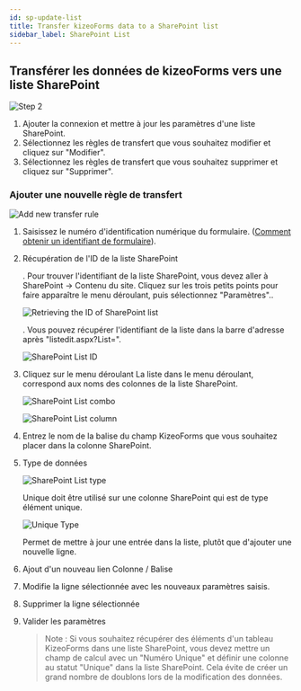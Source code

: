 ```yaml
---
id: sp-update-list
title: Transfer kizeoForms data to a SharePoint list
sidebar_label: SharePoint List
---
```


## Transférer les données de kizeoForms vers une liste SharePoint

![Step 2][list-01]

1. Ajouter la connexion et mettre à jour les paramètres d'une liste SharePoint.
2. Sélectionnez les règles de transfert que vous souhaitez modifier et cliquez sur "Modifier".
3. Sélectionnez les règles de transfert que vous souhaitez supprimer et cliquez sur "Supprimer".

### Ajouter une nouvelle règle de transfert

![Add new transfer rule][list-02]

1. Saisissez le numéro d'identification numérique du formulaire. (<a href="https://www.kizeo-forms.com/fr/obtenir-id-formulaire/" target="_blank">Comment obtenir un identifiant de formulaire</a>).

2. Récupération de l'ID de la liste SharePoint

    . Pour trouver l'identifiant de la liste SharePoint, vous devez aller à SharePoint -> Contenu du site. Cliquez sur les trois petits points pour faire apparaître le menu déroulant, puis sélectionnez "Paramètres"..

    ![Retrieving the ID of SharePoint list][list-03]  

    . Vous pouvez récupérer l'identifiant de la liste dans la barre d'adresse après "listedit.aspx?List=".

    ![SharePoint List ID][list-04]  

3. Cliquez sur le menu déroulant
    La liste dans le menu déroulant, correspond aux noms des colonnes de la liste SharePoint.

    ![SharePoint List combo][list-06]

    ![SharePoint List column][list-05]

4. Entrez le nom de la balise du champ KizeoForms que vous souhaitez placer dans la colonne SharePoint.

5. Type de données

    ![SharePoint List type][list-07]

    Unique doit être utilisé sur une colonne SharePoint qui est de type élément unique.

    ![Unique Type][list-08]

    Permet de mettre à jour une entrée dans la liste, plutôt que d'ajouter une nouvelle ligne.

6. Ajout d'un nouveau lien Colonne / Balise
7. Modifie la ligne sélectionnée avec les nouveaux paramètres saisis.
8. Supprimer la ligne sélectionnée
9. Valider les paramètres
    
    >Note :
    >Si vous souhaitez récupérer des éléments d'un tableau KizeoForms dans une liste SharePoint, vous devez mettre un champ de calcul avec un "Numéro Unique" et définir une colonne au statut "Unique" dans la liste SharePoint. 
    >Cela évite de créer un grand nombre de doublons lors de la modification des données.

<!-- ************************** -->
<!-- ***** Pictures List ****** -->
<!-- ************************** -->

[list-01]: /kizeo-forms-documentations/img/sp/en/list-update-01.png
[list-02]: /kizeo-forms-documentations/img/sp/en/list-update-02.png
[list-03]: /kizeo-forms-documentations/img/sp/en/list-update-03.png
[list-04]: /kizeo-forms-documentations/img/sp/en/list-update-04.png
[list-05]: /kizeo-forms-documentations/img/sp/en/list-update-05.png
[list-06]: /kizeo-forms-documentations/img/sp/en/list-update-06.png
[list-07]: /kizeo-forms-documentations/img/sp/en/list-update-07.png
[list-08]: /kizeo-forms-documentations/img/sp/en/list-update-08.png